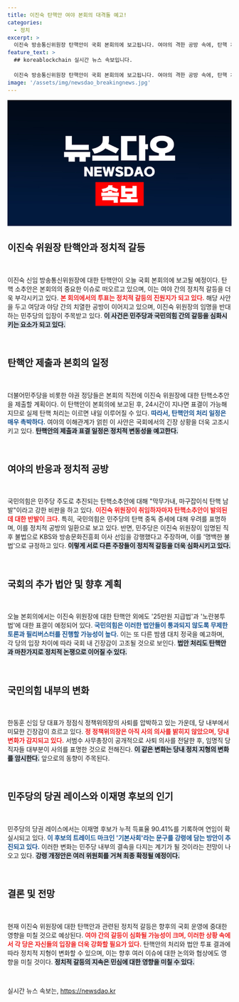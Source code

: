 ```yaml
---
title: 이진숙 탄핵안 여야 본회의 대격돌 예고!
categories:
  - 정치
excerpt: >
  이진숙 방송통신위원장 탄핵안이 국회 본회의에 보고됩니다. 여야의 격한 공방 속에, 탄핵 처리 여부는 이르면 내일 결정될 전망입니다. 긴장감 넘치는 정치적 대치가 예고됩니다.
feature_text: >
  ## koreablockchain 실시간 뉴스 속보입니다.

  이진숙 방송통신위원장 탄핵안이 국회 본회의에 보고됩니다. 여야의 격한 공방 속에, 탄핵 처리 여부는 이르면 내일 결정될 전망입니다. 긴장감 넘치는 정치적 대치가 예고됩니다.
image: '/assets/img/newsdao_breakingnews.jpg'
---
```


<p><img src="/assets/img/newsdao_breakingnews.jpg" alt="koreablockchain 속보" /></p>

<h2 data-ke-size="size26">이진숙 위원장 탄핵안과 정치적 갈등</h2>

<p data-ke-size="size16">&nbsp;</p> 

<p>이진숙 신임 방송통신위원장에 대한 탄핵안이 오늘 국회 본회의에 보고될 예정이다. 탄핵 소추안은 본회의의 중요한 이슈로 떠오르고 있으며, 이는 여야 간의 정치적 갈등을 더욱 부각시키고 있다. <b><span style="color: #ee2323;">본 회의에서의 투표는 정치적 갈등의 진원지가 되고 있다.</span></b> 해당 사안을 두고 여당과 야당 간의 치열한 공방이 이어지고 있으며, 이진숙 위원장의 임명을 반대하는 민주당의 입장이 주목받고 있다. <b><span style="background-color: #21538527;">이 사건은 민주당과 국민의힘 간의 갈등을 심화시키는 요소가 되고 있다.</span></b></p>

<p data-ke-size="size16">&nbsp;</p> 

<h2 data-ke-size="size26">탄핵안 제출과 본회의 일정</h2>

<p data-ke-size="size16">&nbsp;</p> 

<p>더불어민주당을 비롯한 야권 정당들은 본회의 직전에 이진숙 위원장에 대한 탄핵소추안을 제출할 계획이다. 이 탄핵안이 본회의에 보고된 후, 24시간이 지나면 표결이 가능해지므로 실제 탄핵 처리는 이르면 내일 이루어질 수 있다. <b><span style="color: #1a5490;">따라서, 탄핵안의 처리 일정은 매우 촉박하다.</span></b> 여야의 이해관계가 얽힌 이 사안은 국회에서의 긴장 상황을 더욱 고조시키고 있다. <b><span style="background-color: #21538527;">탄핵안의 제출과 표결 일정은 정치적 변동성을 예고한다.</span></b></p>

<p data-ke-size="size16">&nbsp;</p>

<h2 data-ke-size="size26">여야의 반응과 정치적 공방</h2>

<p data-ke-size="size16">&nbsp;</p>

<p>국민의힘은 민주당 주도로 추진되는 탄핵소추안에 대해 "막무가내, 마구잡이식 탄핵 남발"이라고 강한 비판을 하고 있다. <b><span style="color: #ee2323;">이진숙 위원장이 취임하자마자 탄핵소추안이 발의된 데 대한 반발이 크다.</span></b> 특히, 국민의힘은 민주당의 탄핵 중독 증세에 대해 우려를 표명하며, 이를 정치적 공방의 일환으로 보고 있다. 반면, 민주당은 이진숙 위원장이 임명된 직후 불법으로 KBS와 방송문화진흥회 이사 선임을 강행했다고 주장하며, 이를 '명백한 불법'으로 규정하고 있다. <b><span style="background-color: #21538527;">이렇게 서로 다른 주장들이 정치적 갈등을 더욱 심화시키고 있다.</span></b></p>

<p data-ke-size="size16">&nbsp;</p>

<h2 data-ke-size="size26">국회의 추가 법안 및 향후 계획</h2>

<p data-ke-size="size16">&nbsp;</p>

<p>오늘 본회의에서는 이진숙 위원장에 대한 탄핵안 외에도 '25만원 지급법'과 '노란봉투법'에 대한 표결이 예정되어 있다. <b><span style="color: #1a5490;">국민의힘은 이러한 법안들이 통과되지 않도록 무제한 토론과 필리버스터를 진행할 가능성이 높다.</span></b> 이는 또 다른 밤샘 대치 정국을 예고하며, 각 당의 입장 차이에 따라 국회 내 긴장감이 고조될 것으로 보인다. <b><span style="background-color: #21538527;">법안 처리도 탄핵안과 마찬가지로 정치적 논쟁으로 이어질 수 있다.</span></b></p>

<p data-ke-size="size16">&nbsp;</p>

<h2 data-ke-size="size26">국민의힘 내부의 변화</h2>

<p data-ke-size="size16">&nbsp;</p>

<p>한동훈 신임 당 대표가 정점식 정책위의장의 사퇴를 압박하고 있는 가운데, 당 내부에서 미묘한 긴장감이 흐르고 있다. <b><span style="color: #ee2323;">정 정책위의장은 아직 사의 의사를 밝히지 않았으며, 당내 변화가 감지되고 있다.</span></b> 서범수 사무총장이 공개적으로 사퇴 의사를 전달한 후, 임명직 당직자들 대부분이 사의를 표명한 것으로 전해진다. <b><span style="background-color: #21538527;">이 같은 변화는 당내 정치 지형의 변화를 암시한다.</span></b> 앞으로의 동향이 주목된다.</p>

<p data-ke-size="size16">&nbsp;</p>

<h2 data-ke-size="size26">민주당의 당권 레이스와 이재명 후보의 인기</h2>

<p data-ke-size="size16">&nbsp;</p>

<p>민주당의 당권 레이스에서는 이재명 후보가 누적 득표율 90.41%를 기록하며 연임이 확실시되고 있다. <b><span style="color: #1a5490;">이 후보의 트레이드 마크인 '기본사회'라는 문구를 강령에 담는 방안이 추진되고 있다.</span></b> 이러한 변화는 민주당 내부의 결속을 다지는 계기가 될 것이라는 전망이 나오고 있다. <b><span style="background-color: #21538527;">강령 개정안은 여러 위원회를 거쳐 최종 확정될 예정이다.</span></b></p>

<p data-ke-size="size16">&nbsp;</p>

<h2 data-ke-size="size26">결론 및 전망</h2>

<p data-ke-size="size16">&nbsp;</p>

<p>현재 이진숙 위원장에 대한 탄핵안과 관련된 정치적 갈등은 향후의 국회 운영에 중대한 영향을 미칠 것으로 예상된다. <b><span style="color: #ee2323;">여야 간의 갈등이 심화될 가능성이 크며, 이러한 상황 속에서 각 당은 자신들의 입장을 더욱 강화할 필요가 있다.</span></b> 탄핵안의 처리와 법안 투표 결과에 따라 정치적 지형이 변화할 수 있으며, 이는 향후 여러 이슈에 대한 논의와 협상에도 영향을 미칠 것이다. <b><span style="background-color: #21538527;">정치적 갈등의 지속은 민심에 대한 영향을 미칠 수 있다.</span></b></p>

<p data-ke-size="size16">&nbsp;</p>
실시간 뉴스 속보는, <a href="https://newsdao.kr" rel="dofollow">https://newsdao.kr</a>


